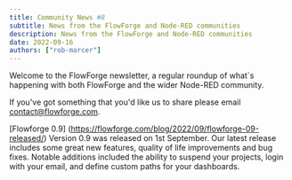 ```yaml
---
title: Community News #8
subtitle: News from the FlowForge and Node-RED communities
description: News from the FlowForge and Node-RED communities
date: 2022-09-16
authors: ["rob-marcer"]
---
```


Welcome to the FlowForge newsletter, a regular roundup of what\`s happening with both FlowForge and the wider Node-RED community.
<!--more-->
If you've got something that you'd like us to share please email [contact@flowforge.com](mailto:contact@flowforge.com).

[Flowforge 0.9] (https://flowforge.com/blog/2022/09/flowforge-09-released/)
Version 0.9 was released on 1st September. Our latest release includes some great new features, quality of life improvements and bug fixes. Notable additions included the ability to suspend your projects, login with your email, and define custom paths for your dashboards.
